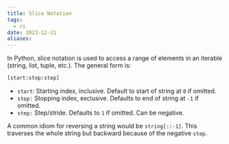 ```yaml
---
title: Slice Notation
tags:
  - cs
date: 2023-12-21
aliases:
---
```

In Python, slice notation is used to access a range of elements in an iterable (string, list, tuple, etc.). The general form is:
```python
[start:stop:step]
```

- `start`: Starting index, inclusive. Default to start of string at `0` if omitted.
- `stop:` Stopping index, exclusive. Defaults to end of string at `-1` if omitted.
- `step:` Step/stride. Defaults to `1` if omitted. Can be negative.

A common idiom for reversing a string would be `string[::-1]`. This traverses the whole string but backward because of the negative `step`.